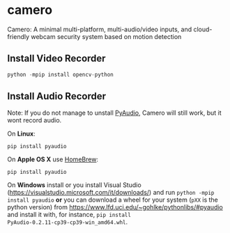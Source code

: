 # camero
Camero: A minimal multi-platform, multi-audio/video inputs, and cloud-friendly webcam  security system based on motion detection

## Install Video Recorder


```python -mpip install imutils
python -mpip install opencv-python
```

## Install Audio Recorder

Note: If you do not manage to unstall [PyAudio](https://pypi.org/project/PyAudio/), Camero will still work, but it wont record audio.

On **Linux**:
```sudo apt-get install python-pyaudio python3-pyaudio 
pip install pyaudio
```

On **Apple OS X** use [HomeBrew](https://brew.sh/index_it):
```brew install portaudio
pip install pyaudio
``` 

On **Windows** install or you install Visual Studio (https://visualstudio.microsoft.com/it/downloads/) and run `python -mpip install pyaudio` **or**
you can download a wheel for your system (`pXX` is the python version) from https://www.lfd.uci.edu/~gohlke/pythonlibs/#pyaudio and install it with, for instance, `pip install PyAudio‑0.2.11‑cp39‑cp39‑win_amd64.whl`.
